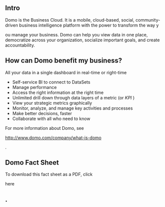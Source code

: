 

Intro
-------

Domo is the Business Cloud. It is a mobile, cloud-based, social, community-driven business intelligence platform with the power to transform the way y


 ou manage your business. Domo can help you view data in one place, democratize across your organization, socialize important goals, and create accountability.


 How can Domo benefit my business?
-----------------------------------

 All your data in a single dashboard in real-time or right-time
* Self-service BI to connect to DataSets
* Manage performance
* Access the right information at the right time
* Unlimited drill down through data layers of a metric (or
 *KPI*
 )
* View your strategic metrics graphically
* Monitor, analyze, and manage key activities and processes
* Make better decisions, faster
* Collaborate with all who need to know

For more information about Domo, see

http://www.domo.com/company/what-is-domo

.


 Domo Fact Sheet
-----------------


 To download this fact sheet as a PDF, click

here

.
----------------------------------------------------------

